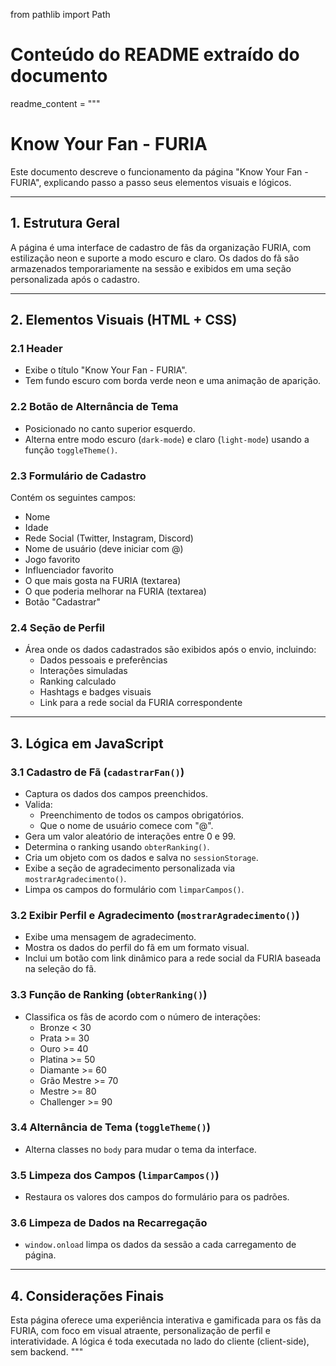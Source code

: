 from pathlib import Path

# Conteúdo do README extraído do documento
readme_content = """
# Know Your Fan - FURIA

Este documento descreve o funcionamento da página "Know Your Fan - FURIA", explicando passo a passo seus elementos visuais e lógicos.

---

## 1. Estrutura Geral

A página é uma interface de cadastro de fãs da organização FURIA, com estilização neon e suporte a modo escuro e claro. Os dados do fã são armazenados temporariamente na sessão e exibidos em uma seção personalizada após o cadastro.

---

## 2. Elementos Visuais (HTML + CSS)

### 2.1 Header

- Exibe o título "Know Your Fan - FURIA".
- Tem fundo escuro com borda verde neon e uma animação de aparição.

### 2.2 Botão de Alternância de Tema

- Posicionado no canto superior esquerdo.
- Alterna entre modo escuro (`dark-mode`) e claro (`light-mode`) usando a função `toggleTheme()`.

### 2.3 Formulário de Cadastro

Contém os seguintes campos:

- Nome
- Idade
- Rede Social (Twitter, Instagram, Discord)
- Nome de usuário (deve iniciar com @)
- Jogo favorito
- Influenciador favorito
- O que mais gosta na FURIA (textarea)
- O que poderia melhorar na FURIA (textarea)
- Botão "Cadastrar"

### 2.4 Seção de Perfil

- Área onde os dados cadastrados são exibidos após o envio, incluindo:
  - Dados pessoais e preferências
  - Interações simuladas
  - Ranking calculado
  - Hashtags e badges visuais
  - Link para a rede social da FURIA correspondente

---

## 3. Lógica em JavaScript

### 3.1 Cadastro de Fã (`cadastrarFan()`)

- Captura os dados dos campos preenchidos.
- Valida:
  - Preenchimento de todos os campos obrigatórios.
  - Que o nome de usuário comece com "@".
- Gera um valor aleatório de interações entre 0 e 99.
- Determina o ranking usando `obterRanking()`.
- Cria um objeto com os dados e salva no `sessionStorage`.
- Exibe a seção de agradecimento personalizada via `mostrarAgradecimento()`.
- Limpa os campos do formulário com `limparCampos()`.

### 3.2 Exibir Perfil e Agradecimento (`mostrarAgradecimento()`)

- Exibe uma mensagem de agradecimento.
- Mostra os dados do perfil do fã em um formato visual.
- Inclui um botão com link dinâmico para a rede social da FURIA baseada na seleção do fã.

### 3.3 Função de Ranking (`obterRanking()`)

- Classifica os fãs de acordo com o número de interações:
  - Bronze < 30
  - Prata >= 30
  - Ouro >= 40
  - Platina >= 50
  - Diamante >= 60
  - Grão Mestre >= 70
  - Mestre >= 80
  - Challenger >= 90

### 3.4 Alternância de Tema (`toggleTheme()`)

- Alterna classes no `body` para mudar o tema da interface.

### 3.5 Limpeza dos Campos (`limparCampos()`)

- Restaura os valores dos campos do formulário para os padrões.

### 3.6 Limpeza de Dados na Recarregação

- `window.onload` limpa os dados da sessão a cada carregamento de página.

---

## 4. Considerações Finais

Esta página oferece uma experiência interativa e gamificada para os fãs da FURIA, com foco em visual atraente, personalização de perfil e interatividade. A lógica é toda executada no lado do cliente (client-side), sem backend.
"""


